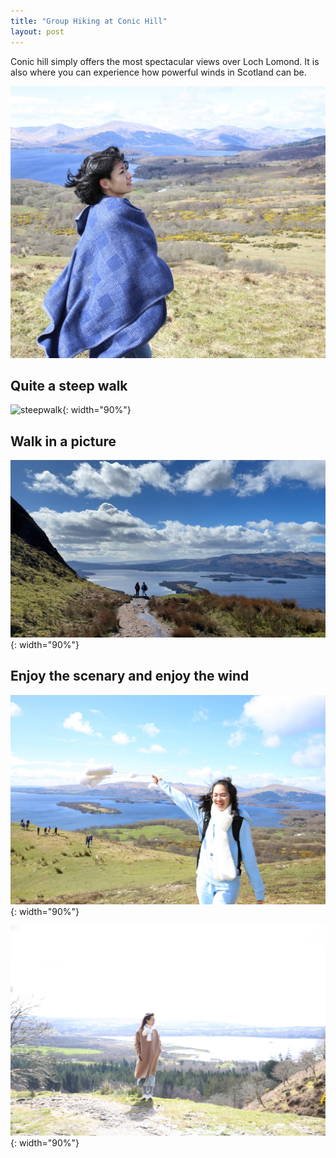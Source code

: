 ```yaml
---
title: "Group Hiking at Conic Hill"
layout: post
---
```


Conic hill simply offers the most spectacular views over Loch Lomond. It is also where you can experience how powerful winds in Scotland can be. 

![windyme](../assets/empty_folder/2023-4-6-hiking/IMG_6524.JPG)

## Quite a steep walk

![steepwalk](../assets/empty_folder/2023-4-6-hiking/IMG_8348.JPG){: width="90%"}

## Walk in a picture

![picturewalk](../assets/empty_folder/2023-4-6-hiking/IMG_8354.JPG){: width="90%"}

## Enjoy the scenary and enjoy the wind

![enjoy1](../assets/empty_folder/2023-4-6-hiking/IMG_8357.JPG){: width="90%"}

![enjoy2](../assets/empty_folder/2023-4-6-hiking/IMG_8359.JPG){: width="90%"}


